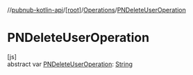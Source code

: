 //[pubnub-kotlin-api](../../../index.md)/[[root]](../index.md)/[Operations](index.md)/[PNDeleteUserOperation](-p-n-delete-user-operation.md)

# PNDeleteUserOperation

[js]\
abstract var [PNDeleteUserOperation](-p-n-delete-user-operation.md): [String](https://kotlinlang.org/api/latest/jvm/stdlib/kotlin-stdlib/kotlin/-string/index.html)
